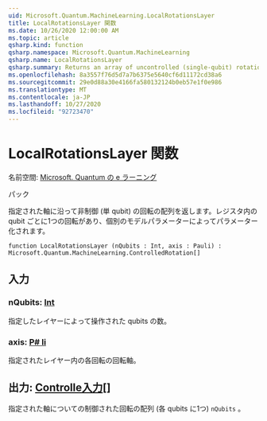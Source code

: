 ```yaml
---
uid: Microsoft.Quantum.MachineLearning.LocalRotationsLayer
title: LocalRotationsLayer 関数
ms.date: 10/26/2020 12:00:00 AM
ms.topic: article
qsharp.kind: function
qsharp.namespace: Microsoft.Quantum.MachineLearning
qsharp.name: LocalRotationsLayer
qsharp.summary: Returns an array of uncontrolled (single-qubit) rotations along a given axis, with one rotation for each qubit in a register, parameterized by distinct model parameters.
ms.openlocfilehash: 8a3557f76d5d7a7b6375e5640cf6d11172cd38a6
ms.sourcegitcommit: 29e0d88a30e4166fa580132124b0eb57e1f0e986
ms.translationtype: MT
ms.contentlocale: ja-JP
ms.lasthandoff: 10/27/2020
ms.locfileid: "92723470"
---
```

# <a name="localrotationslayer-function"></a>LocalRotationsLayer 関数

名前空間: [Microsoft. Quantum の e ラーニング](xref:Microsoft.Quantum.MachineLearning)

パック [](https://nuget.org/packages/)


指定された軸に沿って非制御 (単 qubit) の回転の配列を返します。レジスタ内の qubit ごとに1つの回転があり、個別のモデルパラメーターによってパラメーター化されます。

```qsharp
function LocalRotationsLayer (nQubits : Int, axis : Pauli) : Microsoft.Quantum.MachineLearning.ControlledRotation[]
```


## <a name="input"></a>入力

### <a name="nqubits--int"></a>nQubits: [Int](xref:microsoft.quantum.lang-ref.int)

指定したレイヤーによって操作された qubits の数。


### <a name="axis--pauli"></a>axis: [P# li](xref:microsoft.quantum.lang-ref.pauli)

指定されたレイヤー内の各回転の回転軸。



## <a name="output--controlledrotation"></a>出力: [Controlle入力](xref:Microsoft.Quantum.MachineLearning.ControlledRotation)[]

指定された軸についての制御された回転の配列 (各 qubits に1つ) `nQubits` 。
